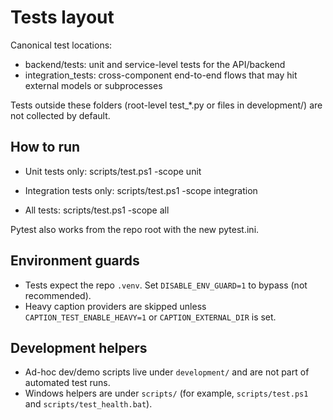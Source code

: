 # Tests layout

Canonical test locations:
- backend/tests: unit and service-level tests for the API/backend
- integration_tests: cross-component end-to-end flows that may hit external models or subprocesses

Tests outside these folders (root-level test_*.py or files in development/) are not collected by default.

## How to run

- Unit tests only:
  scripts/test.ps1 -scope unit

- Integration tests only:
  scripts/test.ps1 -scope integration

- All tests:
  scripts/test.ps1 -scope all

Pytest also works from the repo root with the new pytest.ini.

## Environment guards

- Tests expect the repo `.venv`. Set `DISABLE_ENV_GUARD=1` to bypass (not recommended).
- Heavy caption providers are skipped unless `CAPTION_TEST_ENABLE_HEAVY=1` or `CAPTION_EXTERNAL_DIR` is set.

## Development helpers

- Ad-hoc dev/demo scripts live under `development/` and are not part of automated test runs.
- Windows helpers are under `scripts/` (for example, `scripts/test.ps1` and `scripts/test_health.bat`).
